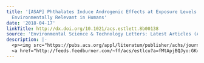 ```yaml
---
title: '[ASAP] Phthalates Induce Androgenic Effects at Exposure Levels That Can Be
  Environmentally Relevant in Humans'
date: '2018-04-17'
linkTitle: http://dx.doi.org/10.1021/acs.estlett.8b00138
source: 'Environmental Science & Technology Letters: Latest Articles (ACS Publications)'
description: |-
  <p><img src="https://pubs.acs.org/appl/literatum/publisher/achs/journals/content/estlcu/0/estlcu.ahead-of-print/acs.estlett.8b00138/20180417/images/medium/ez-2018-001385_0002.gif" alt="TOC Graphic"/></p><div><cite>Environmental Science & Technology Letters</cite></div><div>DOI: 10.1021/acs.estlett.8b00138</div><div class="feedflare">
  <a href="http://feeds.feedburner.com/~ff/acs/estlcu?a=fMtApjBQJyo:GKxs1b6SEaM:yIl2AUoC8zA"><img src="http://feeds.feedburner.com/~ff/acs/estlcu?d=yIl2AUoC8zA" borde
---
```


